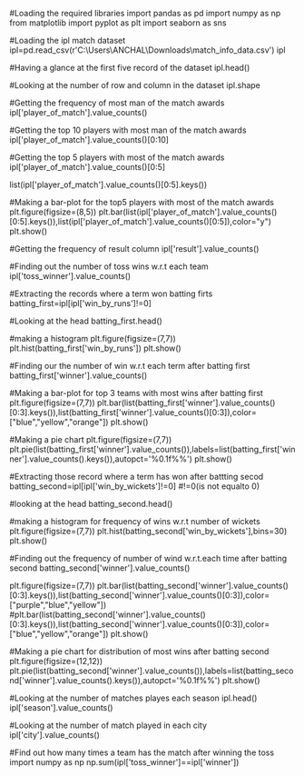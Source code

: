 #Loading the required libraries
import pandas  as pd
import numpy as np
from matplotlib import pyplot as plt
import seaborn as sns


#Loading the ipl match dataset
ipl=pd.read_csv(r'C:\Users\ANCHAL\Downloads\match_info_data.csv')
ipl

#Having a glance at the first five record of the dataset
ipl.head()

 #Looking at the number of row and column in the dataset
ipl.shape 

#Getting the frequency of most man of the match awards
ipl['player_of_match'].value_counts()

#Getting the top 10 players with most man of the match awards
ipl['player_of_match'].value_counts()[0:10] 

#Getting the top 5 players with most of the match awards
ipl['player_of_match'].value_counts()[0:5]

list(ipl['player_of_match'].value_counts()[0:5].keys())

#Making  a bar-plot for the top5 players with most of the match awards
plt.figure(figsize=(8,5))
plt.bar(list(ipl['player_of_match'].value_counts()[0:5].keys()),list(ipl['player_of_match'].value_counts()[0:5]),color="y")
plt.show()

#Getting the frequency of result column
ipl['result'].value_counts()

#Finding out the number of toss wins w.r.t each team
ipl['toss_winner'].value_counts()

#Extracting the records where a term won batting firts
batting_first=ipl[ipl['win_by_runs']!=0]

#Looking at the head
batting_first.head()

#making  a histogram
plt.figure(figsize=(7,7))
plt.hist(batting_first['win_by_runs'])
plt.show()

#Finding our the number of win w.r.t each  term after batting first
batting_first['winner'].value_counts()

#Making a bar-plot for top 3 teams with most wins after batting first
plt.figure(figsize=(7,7))
plt.bar(list(batting_first['winner'].value_counts()[0:3].keys()),list(batting_first['winner'].value_counts()[0:3]),color=["blue","yellow","orange"])
plt.show()

#Making a pie chart
plt.figure(figsize=(7,7))
plt.pie(list(batting_first['winner'].value_counts()),labels=list(batting_first['winner'].value_counts().keys()),autopct='%0.1f%%')
plt.show()

#Extracting those record where a term has won after battting secod
batting_second=ipl[ipl['win_by_wickets']!=0] #!=0(is not equalto 0) 



#looking at the head
batting_second.head()

#making a histogram for frequency of wins w.r.t number of wickets
plt.figure(figsize=(7,7))
plt.hist(batting_second['win_by_wickets'],bins=30)
plt.show()

#Finding out the frequency of number of wind w.r.t.each time after batting second
batting_second['winner'].value_counts()

plt.figure(figsize=(7,7))
plt.bar(list(batting_second['winner'].value_counts()[0:3].keys()),list(batting_second['winner'].value_counts()[0:3]),color=["purple","blue","yellow"])
#plt.bar(list(batting_second['winner'].value_counts()[0:3].keys()),list(batting_second['winner'].value_counts()[0:3]),color=["blue","yellow","orange"])
plt.show()



#Making a pie chart for distribution of most wins after batting second
plt.figure(figsize=(12,12))
plt.pie(list(batting_second['winner'].value_counts()),labels=list(batting_second['winner'].value_counts().keys()),autopct='%0.1f%%')
plt.show()

#Looking at the number of matches playes each season
ipl.head()
ipl['season'].value_counts()

#Looking at the number of match played in each city
ipl['city'].value_counts()



#Find out how many times a team has the match after winning the toss
import numpy as np
np.sum(ipl['toss_winner']==ipl['winner'])








